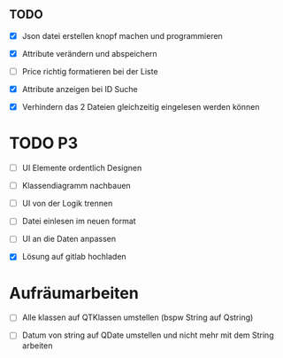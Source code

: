 ## TODO

- [X] Json datei erstellen knopf machen und programmieren

- [X] Attribute verändern und abspeichern

- [ ] Price richtig formatieren bei der Liste

- [X] Attribute anzeigen bei ID Suche

- [X] Verhindern das 2 Dateien gleichzeitig eingelesen werden können

# TODO P3

- [ ] UI Elemente ordentlich Designen

- [ ] Klassendiagramm nachbauen

- [ ] UI von der Logik trennen

- [ ] Datei einlesen im neuen format

- [ ] UI an die Daten anpassen

- [X] Lösung auf gitlab hochladen

# Aufräumarbeiten

- [ ] Alle klassen auf QTKlassen umstellen (bspw String auf Qstring) 

- [ ] Datum von string auf QDate umstellen und nicht mehr mit dem String arbeiten